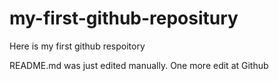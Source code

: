 # my-first-github-repositury
Here is my first github respoitory

README.md was just edited manually. One more edit at Github
